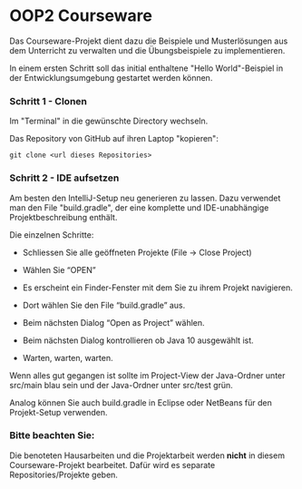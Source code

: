 # OOP2 Courseware

Das Courseware-Projekt dient dazu die Beispiele und Musterlösungen aus dem Unterricht zu verwalten und die Übungsbeispiele zu implementieren.

In einem ersten Schritt soll das initial enthaltene "Hello World"-Beispiel in der Entwicklungsumgebung gestartet werden können.

### Schritt 1 - Clonen

Im "Terminal" in die gewünschte Directory wechseln.

Das Repository von GitHub auf ihren Laptop "kopieren":

`git clone <url dieses Repositories>`

### Schritt 2 - IDE aufsetzen

Am besten den IntelliJ-Setup neu generieren zu lassen. Dazu verwendet man den File "build.gradle", der eine 
komplette und IDE-unabhängige Projektbeschreibung enthält.

Die einzelnen Schritte:

- Schliessen Sie alle geöffneten Projekte (File -> Close Project)

- Wählen Sie “OPEN” 

- Es erscheint ein Finder-Fenster mit dem Sie zu ihrem Projekt navigieren.

- Dort wählen Sie den File “build.gradle” aus.

- Beim nächsten Dialog “Open as Project” wählen.

- Beim nächsten Dialog kontrollieren ob Java 10 ausgewählt ist.

- Warten, warten, warten.

Wenn alles gut gegangen ist sollte im Project-View der Java-Ordner unter src/main blau sein und der Java-Ordner unter src/test grün.

Analog können Sie auch build.gradle in Eclipse oder NetBeans für den Projekt-Setup verwenden.


### Bitte beachten Sie:

Die benoteten Hausarbeiten und die Projektarbeit werden **nicht** in diesem Courseware-Projekt bearbeitet. Dafür wird es separate Repositories/Projekte geben.

